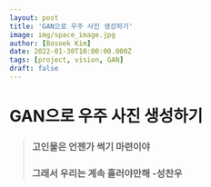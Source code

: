 ```yaml
---
layout: post
title: 'GAN으로 우주 사진 생성하기'
image: img/space_image.jpg
author: [Bosoek Kim]
date: 2022-01-30T10:00:00.000Z
tags: [project, vision, GAN]
draft: false
---
```


# GAN으로 우주 사진 생성하기



>### 고인물은 언젠가 썩기 마련이야 
>### 그래서 우리는 계속 흘러야만해 -성찬우
